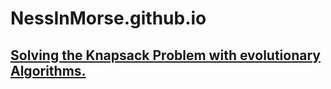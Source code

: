 # NessInMorse.github.io

## [Solving the Knapsack Problem with evolutionary Algorithms.](https://www.youtube.com/watch?v=H3_Ui11syM8)
